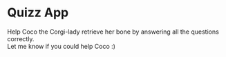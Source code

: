# Quizz App
Help Coco the Corgi-lady retrieve her bone by answering all the questions correctly.<br>
Let me know if you could help Coco :)
